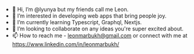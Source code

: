 - 👋 Hi, I’m @lyunya but my friends call me Leon.
- 👀 I’m interested in developing web apps that bring people joy.
- 🌱 I’m currently learning Typescript, Graphql, Nextjs.
- 💞️ I’m looking to collaborate on any ideas you're super excited about.
- 📫 How to reach me - leonmarbukh@gmail.com or connect with me at https://www.linkedin.com/in/leonmarbukh/

<!---
lyunya/lyunya is a ✨ special ✨ repository because its `README.md` (this file) appears on your GitHub profile.
You can click the Preview link to take a look at your changes.
--->
